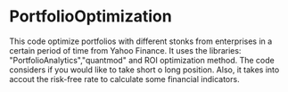 # PortfolioOptimization
This code optimize  portfolios with different stonks from enterprises in a certain period of time from Yahoo Finance. 
It uses the libraries: "PortfolioAnalytics","quantmod" and ROI optimization method. The code considers if you would like to take short o long position. Also, it takes into accout the risk-free rate to calculate some financial indicators. 
